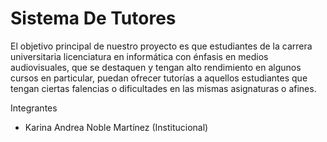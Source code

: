 # Sistema De Tutores
El objetivo principal de nuestro proyecto es que estudiantes de la carrera universitaria licenciatura en informática con énfasis en medios audiovisuales, que se destaquen y tengan alto rendimiento en algunos cursos en particular, puedan ofrecer tutorías a aquellos estudiantes que tengan ciertas falencias o dificultades en las mismas asignaturas o afines.

Integrantes

- Karina Andrea Noble Martínez (Institucional) 
